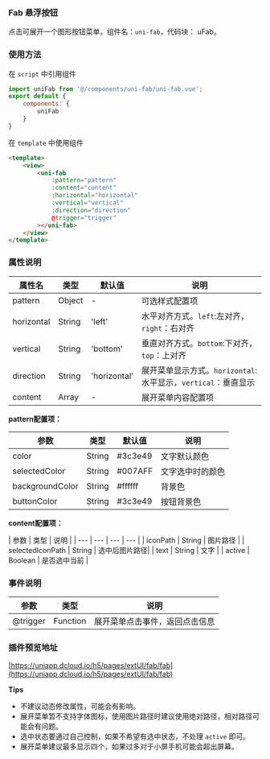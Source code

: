 ### Fab 悬浮按钮

点击可展开一个图形按钮菜单，组件名：``uni-fab``，代码块： uFab。

### 使用方法

在 ``script`` 中引用组件

```javascript
import uniFab from '@/components/uni-fab/uni-fab.vue';
export default {
	components: {
		uniFab
	}
}
```

在 `template` 中使用组件

```html
<template>
	<view>
		<uni-fab
			:pattern="pattern"
			:content="content"
			:horizontal="horizontal"
			:vertical="vertical"
			:direction="direction"
			@trigger="trigger"
		></uni-fab>
	</view>
</template>
```

### 属性说明

|  属性名	|    类型	| 默认值		| 说明															|
| ---		| ---		| ---			| ---															|
| pattern	| Object	|-				| 可选样式配置项												|
| horizontal| String	| 'left'		| 水平对齐方式。`left`:左对齐，`right`：右对齐					|
| vertical	| String	| 'bottom'		| 垂直对齐方式。`bottom`:下对齐，`top`：上对齐					|
| direction	| String	| 'horizontal'	| 展开菜单显示方式。`horizontal`:水平显示，`vertical`：垂直显示	|
| content	| Array		|-				| 展开菜单内容配置项											|



**pattern配置项：**

|  参数				|    类型	| 默认值	| 说明				|
| ---				|  ---		| ---		| ---				|
| color				| String	| #3c3e49	| 文字默认颜色		|
| selectedColor		| String	| #007AFF	| 文字选中时的颜色	|
| backgroundColor	| String	| #ffffff	| 背景色			|
| buttonColor		| String	| #3c3e49	| 按钮背景色		|

**content配置项：**

|  参数				|    类型	| 说明			|
| ---				|  ---				| ---		| ---			|
| iconPath			| String	| 图片路径		|
| selectedIconPath	| String	| 选中后图片路径|
| text				| String	| 文字			|
| active			| Boolean	| 是否选中当前	|

### 事件说明

|  参数		|    类型	| 说明					   |
| ---	    |  ---		| ---		               | 
| @trigger	| Function	| 展开菜单点击事件，返回点击信息|

### 插件预览地址

[https://uniapp.dcloud.io/h5/pages/extUI/fab/fab](https://uniapp.dcloud.io/h5/pages/extUI/fab/fab)

**Tips**

- 不建议动态修改属性，可能会有影响。
- 展开菜单暂不支持字体图标，使用图片路径时建议使用绝对路径，相对路径可能会有问题。
- 选中状态要通过自己控制，如果不希望有选中状态，不处理 `active` 即可。 
- 展开菜单建议最多显示四个，如果过多对于小屏手机可能会超出屏幕。